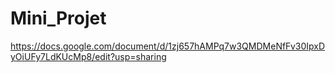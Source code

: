 # Mini_Projet
https://docs.google.com/document/d/1zj657hAMPq7w3QMDMeNfFv30IpxDyOiUFy7LdKUcMp8/edit?usp=sharing
